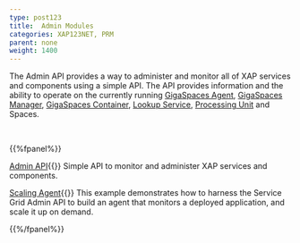 ```yaml
---
type: post123
title:  Admin Modules
categories: XAP123NET, PRM
parent: none
weight: 1400
---
```




The Admin API provides a way to administer and monitor all of XAP services and components using a simple API. The API provides information and the ability to operate on the currently running [GigaSpaces Agent](../overview/the-runtime-environment.html#gsa), [GigaSpaces Manager](../overview/the-runtime-environment.html#gsm), [GigaSpaces Container](../overview/the-runtime-environment.html#gsc), [Lookup Service](../overview/the-runtime-environment.html#lus), [Processing Unit](./the-processing-unit-overview.html) and Spaces.




<br>

{{%fpanel%}}

[Admin API](../dev-java/administration-and-monitoring-overview.html){{<wbr>}}
Simple API to monitor and administer XAP services and components.

[Scaling Agent](./scaling-agent-example.html){{<wbr>}}
This example demonstrates how to harness the Service Grid Admin API to build an agent that monitors a deployed application, and scale it up on demand.


{{%/fpanel%}}


